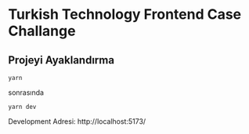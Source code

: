 # Turkish Technology Frontend Case Challange

## Projeyi Ayaklandırma

`yarn`

sonrasında

`yarn dev`

Development Adresi: http://localhost:5173/

